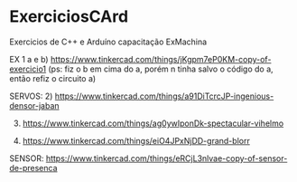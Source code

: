 # ExerciciosCArd
 Exercicios de C++ e Arduíno capacitação ExMachina

EX 1 a e b) https://www.tinkercad.com/things/jKgpm7eP0KM-copy-of-exercicio1
(ps: fiz o b em cima do a, porém n tinha salvo o código do a, então refiz o circuito a)


SERVOS:
2) https://www.tinkercad.com/things/a91DiTcrcJP-ingenious-densor-jaban

3) https://www.tinkercad.com/things/ag0ywIponDk-spectacular-vihelmo

4) https://www.tinkercad.com/things/eiO4JPxNjDD-grand-blorr


SENSOR: https://www.tinkercad.com/things/eRCjL3nlvae-copy-of-sensor-de-presenca

